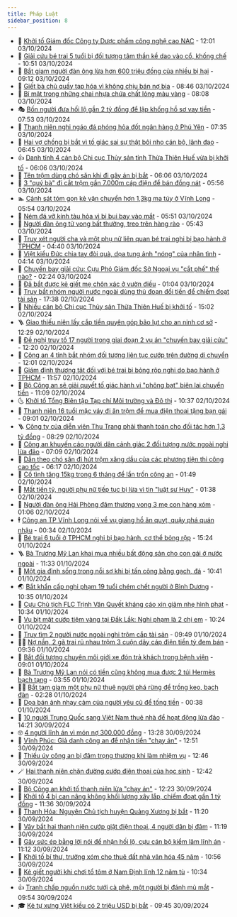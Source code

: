 ```yaml
---
title: Pháp Luật
sidebar_position: 8
---
```


<!-- dantri-phap-luat:START -->
- 🌊 [Khởi tố Giám đốc Công ty Dược phẩm công nghệ cao NAC](https://dantri.com.vn/phap-luat/khoi-to-giam-doc-cong-ty-duoc-pham-cong-nghe-cao-nac-20241003185417568.htm) - 12:01 03/10/2024
- 🐲 [Giải cứu bé trai 5 tuổi bị đối tượng tâm thần kề dao vào cổ, khống chế](https://dantri.com.vn/phap-luat/giai-cuu-be-trai-5-tuoi-bi-doi-tuong-tam-than-ke-dao-vao-co-khong-che-20241003174452949.htm) - 10:51 03/10/2024
- 🌁 [Bắt giam người đàn ông lừa hơn 600 triệu đồng của nhiều bị hại](https://dantri.com.vn/phap-luat/bat-giam-nguoi-dan-ong-lua-hon-600-trieu-dong-cua-nhieu-bi-hai-20241003155631216.htm) - 09:12 03/10/2024
- 🎃 [Giết bà chủ quầy tạp hóa vì không chịu bán nợ bia](https://dantri.com.vn/phap-luat/giet-ba-chu-quay-tap-hoa-vi-khong-chiu-ban-no-bia-20241003151756819.htm) - 08:46 03/10/2024
- 🦅 [Bí mật trong những chai nhựa chứa chất lỏng màu vàng](https://dantri.com.vn/phap-luat/bi-mat-trong-nhung-chai-nhua-chua-chat-long-mau-vang-20241003111456100.htm) - 08:08 03/10/2024
- 🎭 [Bốn người đưa hối lộ gần 2 tỷ đồng để lập khống hồ sơ vay tiền](https://dantri.com.vn/phap-luat/bon-nguoi-dua-hoi-lo-gan-2-ty-dong-de-lap-khong-ho-so-vay-tien-20241003141137022.htm) - 07:53 03/10/2024
- 🤗 [Thanh niên nghi ngáo đá phóng hỏa đốt ngân hàng ở Phú Yên](https://dantri.com.vn/phap-luat/thanh-nien-nghi-ngao-da-phong-hoa-dot-ngan-hang-o-phu-yen-20241003135842865.htm) - 07:35 03/10/2024
- 🚀 [Hai vợ chồng bị bắt vì tố giác sai sự thật bôi nhọ cán bộ, lãnh đạo](https://dantri.com.vn/phap-luat/hai-vo-chong-bi-bat-vi-to-giac-sai-su-that-boi-nho-can-bo-lanh-dao-20241003133814768.htm) - 06:45 03/10/2024
- 👍 [Danh tính 4 cán bộ Chi cục Thủy sản tỉnh Thừa Thiên Huế vừa bị khởi tố](https://dantri.com.vn/phap-luat/danh-tinh-4-can-bo-chi-cuc-thuy-san-tinh-thua-thien-hue-vua-bi-khoi-to-20241003124637231.htm) - 06:06 03/10/2024
- 🧐 [Tên trộm dùng chó săn khi đi gây án bị bắt](https://dantri.com.vn/phap-luat/ten-trom-dung-cho-san-khi-di-gay-an-bi-bat-20241003121351968.htm) - 06:06 03/10/2024
- 🫶 [3 &quot;quý bà&quot; đi cắt trộm gần 7.000m cáp điện để bán đồng nát](https://dantri.com.vn/phap-luat/3-quy-ba-di-cat-trom-gan-7000m-cap-dien-de-ban-dong-nat-20241003120910158.htm) - 05:56 03/10/2024
- 🏊 [Cảnh sát tóm gọn kẻ vận chuyển hơn 1,3kg ma túy ở Vĩnh Long](https://dantri.com.vn/phap-luat/canh-sat-tom-gon-ke-van-chuyen-hon-13kg-ma-tuy-o-vinh-long-20241003125011759.htm) - 05:54 03/10/2024
- 🌋 [Ném đá vỡ kính tàu hỏa vì bị bụi bay vào mắt](https://dantri.com.vn/phap-luat/nem-da-vo-kinh-tau-hoa-vi-bi-bui-bay-vao-mat-20241003123416243.htm) - 05:51 03/10/2024
- 👹 [Người đàn ông tử vong bất thường, treo trên hàng rào](https://dantri.com.vn/phap-luat/nguoi-dan-ong-tu-vong-bat-thuong-treo-tren-hang-rao-20241003121034750.htm) - 05:43 03/10/2024
- 🫣 [Truy xét người cha và một phụ nữ liên quan bé trai nghi bị bạo hành ở TPHCM](https://dantri.com.vn/phap-luat/truy-xet-nguoi-cha-va-mot-phu-nu-lien-quan-be-trai-nghi-bi-bao-hanh-o-tphcm-20241003113001183.htm) - 04:40 03/10/2024
- 🎃 [Việt kiều Đức chia tay đòi quà, dọa tung ảnh &quot;nóng&quot; của nhân tình](https://dantri.com.vn/phap-luat/viet-kieu-duc-chia-tay-doi-qua-doa-tung-anh-nong-cua-nhan-tinh-20241003105822220.htm) - 04:14 03/10/2024
- 🌝 [Chuyến bay giải cứu: Cựu Phó Giám đốc Sở Ngoại vụ &quot;cắt phế&quot; thế nào?](https://dantri.com.vn/phap-luat/chuyen-bay-giai-cuu-cuu-pho-giam-doc-so-ngoai-vu-cat-phe-the-nao-20241003090154421.htm) - 02:24 03/10/2024
- 🚀 [Đã bắt được kẻ giết mẹ chôn xác ở vườn điều](https://dantri.com.vn/phap-luat/da-bat-duoc-ke-giet-me-chon-xac-o-vuon-dieu-20241003065556076.htm) - 01:04 03/10/2024
- 🥷 [Truy bắt nhóm người nước ngoài dùng thủ đoạn đổi tiền để chiếm đoạt tài sản](https://dantri.com.vn/phap-luat/truy-bat-nhom-nguoi-nuoc-ngoai-dung-thu-doan-doi-tien-de-chiem-doat-tai-san-20241002221917836.htm) - 17:38 02/10/2024
- 👺 [Nhiều cán bộ Chi cục Thủy sản Thừa Thiên Huế bị khởi tố](https://dantri.com.vn/phap-luat/nhieu-can-bo-chi-cuc-thuy-san-thua-thien-hue-bi-khoi-to-20241002213841615.htm) - 15:02 02/10/2024
- 🪜 [Giao thiếu niên lấy cắp tiền quyên góp bão lụt cho an ninh cơ sở](https://dantri.com.vn/phap-luat/giao-thieu-nien-lay-cap-tien-quyen-gop-bao-lut-cho-an-ninh-co-so-20241002174528384.htm) - 12:29 02/10/2024
- 🦄 [Đề nghị truy tố 17 người trong giai đoạn 2 vụ án &quot;chuyến bay giải cứu&quot;](https://dantri.com.vn/phap-luat/de-nghi-truy-to-17-nguoi-trong-giai-doan-2-vu-an-chuyen-bay-giai-cuu-20241002191020561.htm) - 12:20 02/10/2024
- 🦍 [Công an 4 tỉnh bắt nhóm đối tượng liên tục cướp trên đường di chuyển](https://dantri.com.vn/phap-luat/cong-an-4-tinh-bat-nhom-doi-tuong-lien-tuc-cuop-tren-duong-di-chuyen-20241002185443867.htm) - 12:01 02/10/2024
- 🌁 [Giám định thương tật đối với bé trai bị bỏng rộp nghi do bạo hành ở TPHCM](https://dantri.com.vn/phap-luat/giam-dinh-thuong-tat-doi-voi-be-trai-bi-bong-rop-nghi-do-bao-hanh-o-tphcm-20241002181623155.htm) - 11:57 02/10/2024
- 💯 [Bộ Công an sẽ giải quyết tố giác hành vi &quot;phông bạt&quot; biên lai chuyển tiền](https://dantri.com.vn/phap-luat/bo-cong-an-se-giai-quyet-to-giac-hanh-vi-phong-bat-bien-lai-chuyen-tien-20241002174817484.htm) - 11:09 02/10/2024
- 🌜 [Khởi tố Tổng Biên tập Tạp chí Môi trường và Đô thị](https://dantri.com.vn/phap-luat/khoi-to-tong-bien-tap-tap-chi-moi-truong-va-do-thi-20241002172515670.htm) - 10:37 02/10/2024
- 👹 [Thanh niên 16 tuổi mặc váy đi ăn trộm để mua điện thoại tặng bạn gái](https://dantri.com.vn/phap-luat/thanh-nien-16-tuoi-mac-vay-di-an-trom-de-mua-dien-thoai-tang-ban-gai-20241002153705901.htm) - 09:01 02/10/2024
- 🪜 [Công ty của diễn viên Thu Trang phải thanh toán cho đối tác hơn 1,3 tỷ đồng](https://dantri.com.vn/phap-luat/cong-ty-cua-dien-vien-thu-trang-phai-thanh-toan-cho-doi-tac-hon-13-ty-dong-20241002144402535.htm) - 08:29 02/10/2024
- 🦩 [Công an khuyến cáo người dân cảnh giác 2 đối tượng nước ngoài nghi lừa đảo](https://dantri.com.vn/phap-luat/cong-an-khuyen-cao-nguoi-dan-canh-giac-2-doi-tuong-nuoc-ngoai-nghi-lua-dao-20241002130352469.htm) - 07:09 02/10/2024
- 💂 [Dẫn theo chó săn đi hút trộm xăng dầu của các phương tiện thi công cao tốc](https://dantri.com.vn/phap-luat/dan-theo-cho-san-di-hut-trom-xang-dau-cua-cac-phuong-tien-thi-cong-cao-toc-20241002125221713.htm) - 06:17 02/10/2024
- 💃 [Cố tình tăng 15kg trong 6 tháng để lẩn trốn công an](https://dantri.com.vn/phap-luat/co-tinh-tang-15kg-trong-6-thang-de-lan-tron-cong-an-20241002080823041.htm) - 01:49 02/10/2024
- 🧐 [Mất tiền tỷ, người phụ nữ tiếp tục bị lừa vì tin &quot;luật sư Huy&quot;](https://dantri.com.vn/phap-luat/mat-tien-ty-nguoi-phu-nu-tiep-tuc-bi-lua-vi-tin-luat-su-huy-20241002073149819.htm) - 01:38 02/10/2024
- 🤗 [Người đàn ông Hải Phòng đâm thương vong 3 mẹ con hàng xóm](https://dantri.com.vn/phap-luat/nguoi-dan-ong-hai-phong-dam-thuong-vong-3-me-con-hang-xom-20241002073711612.htm) - 01:06 02/10/2024
- 🕴 [Công an TP Vĩnh Long nói về vụ giang hồ ăn quỵt, quậy phá quán nhậu](https://dantri.com.vn/phap-luat/cong-an-tp-vinh-long-noi-ve-vu-giang-ho-an-quyt-quay-pha-quan-nhau-20241001201639694.htm) - 00:34 02/10/2024
- 🐎 [Bé trai 6 tuổi ở TPHCM nghi bị bạo hành, cơ thể bỏng rộp](https://dantri.com.vn/phap-luat/be-trai-6-tuoi-o-tphcm-nghi-bi-bao-hanh-co-the-bong-rop-20241001221329308.htm) - 15:24 01/10/2024
- 🪜 [Bà Trương Mỹ Lan khai mua nhiều bất động sản cho con gái ở nước ngoài](https://dantri.com.vn/phap-luat/ba-truong-my-lan-khai-mua-nhieu-bat-dong-san-cho-con-gai-o-nuoc-ngoai-20241001181244449.htm) - 11:33 01/10/2024
- 🤭 [Một gia đình sống trong nỗi sợ khi bị tấn công bằng gạch, đá](https://dantri.com.vn/phap-luat/mot-gia-dinh-song-trong-noi-so-khi-bi-tan-cong-bang-gach-da-20241001164454421.htm) - 10:41 01/10/2024
- 🌏 [Bắt khẩn cấp nghi phạm 19 tuổi chém chết người ở Bình Dương](https://dantri.com.vn/phap-luat/bat-khan-cap-nghi-pham-19-tuoi-chem-chet-nguoi-o-binh-duong-20241001172452278.htm) - 10:35 01/10/2024
- 🎃 [Cựu Chủ tịch FLC Trịnh Văn Quyết kháng cáo xin giảm nhẹ hình phạt](https://dantri.com.vn/phap-luat/cuu-chu-tich-flc-trinh-van-quyet-khang-cao-xin-giam-nhe-hinh-phat-20241001172349453.htm) - 10:34 01/10/2024
- 🗽 [Vụ bịt mặt cướp tiệm vàng tại Đắk Lắk: Nghi phạm là 2 chị em](https://dantri.com.vn/phap-luat/vu-bit-mat-cuop-tiem-vang-tai-dak-lak-nghi-pham-la-2-chi-em-20241001170429768.htm) - 10:24 01/10/2024
- 🌁 [Truy tìm 2 người nước ngoài nghi trộm cắp tài sản](https://dantri.com.vn/phap-luat/truy-tim-2-nguoi-nuoc-ngoai-nghi-trom-cap-tai-san-20241001160900003.htm) - 09:49 01/10/2024
- 🧑‍💻 [Nợ nần, 2 gã trai rủ nhau trộm 3 cuộn dây cáp điện tiền tỷ đem bán](https://dantri.com.vn/phap-luat/no-nan-2-ga-trai-ru-nhau-trom-3-cuon-day-cap-dien-tien-ty-dem-ban-20241001160040711.htm) - 09:36 01/10/2024
- 🌮 [Bắt đối tượng chuyên môi giới xe đón trả khách trong bệnh viện](https://dantri.com.vn/phap-luat/bat-doi-tuong-chuyen-moi-gioi-xe-don-tra-khach-trong-benh-vien-20241001151913258.htm) - 09:01 01/10/2024
- 🤗 [Bà Trương Mỹ Lan nói có tiền cũng không mua được 2 túi Hermès bạch tạng](https://dantri.com.vn/phap-luat/ba-truong-my-lan-noi-co-tien-cung-khong-mua-duoc-2-tui-hermes-bach-tang-20241001104303439.htm) - 03:55 01/10/2024
- 👨‍🏫 [Bắt tạm giam một phụ nữ thuê người phá rừng để trồng keo, bạch đàn](https://dantri.com.vn/phap-luat/bat-tam-giam-mot-phu-nu-thue-nguoi-pha-rung-de-trong-keo-bach-dan-20241001084549663.htm) - 02:28 01/10/2024
- 🎉 [Dọa bán ảnh nhạy cảm của người yêu cũ để tống tiền](https://dantri.com.vn/phap-luat/doa-ban-anh-nhay-cam-cua-nguoi-yeu-cu-de-tong-tien-20241001072424008.htm) - 00:38 01/10/2024
- 🤗 [10 người Trung Quốc sang Việt Nam thuê nhà để hoạt động lừa đảo](https://dantri.com.vn/phap-luat/10-nguoi-trung-quoc-sang-viet-nam-thue-nha-de-hoat-dong-lua-dao-20240930211619983.htm) - 14:21 30/09/2024
- 🤓 [4 người lĩnh án vì món nợ 300.000 đồng](https://dantri.com.vn/phap-luat/4-nguoi-linh-an-vi-mon-no-300000-dong-20240930183628618.htm) - 13:28 30/09/2024
- 👹 [Vĩnh Phúc: Giả danh công an để nhận tiền &quot;chạy án&quot;](https://dantri.com.vn/phap-luat/vinh-phuc-gia-danh-cong-an-de-nhan-tien-chay-an-20240930193002119.htm) - 12:51 30/09/2024
- 🐘 [Thiếu úy công an bị đâm trọng thương khi làm nhiệm vụ](https://dantri.com.vn/phap-luat/thieu-uy-cong-an-bi-dam-trong-thuong-khi-lam-nhiem-vu-20240930190922833.htm) - 12:46 30/09/2024
- 🪄 [Hai thanh niên chặn đường cướp điện thoại của học sinh](https://dantri.com.vn/phap-luat/hai-thanh-nien-chan-duong-cuop-dien-thoai-cua-hoc-sinh-20240930171623821.htm) - 12:42 30/09/2024
- 💄 [Bộ Công an khởi tố thanh niên lừa &quot;chạy án&quot;](https://dantri.com.vn/phap-luat/bo-cong-an-khoi-to-thanh-nien-lua-chay-an-20240930192023943.htm) - 12:23 30/09/2024
- 🐎 [Khởi tố 4 bị can nâng không khối lượng xây lắp, chiếm đoạt gần 1 tỷ đồng](https://dantri.com.vn/phap-luat/khoi-to-4-bi-can-nang-khong-khoi-luong-xay-lap-chiem-doat-gan-1-ty-dong-20240930181542803.htm) - 11:36 30/09/2024
- 💯 [Thanh Hóa: Nguyên Chủ tịch huyện Quảng Xương bị bắt](https://dantri.com.vn/phap-luat/thanh-hoa-nguyen-chu-tich-huyen-quang-xuong-bi-bat-20240930174902390.htm) - 11:20 30/09/2024
- 💯 [Vây bắt hai thanh niên cướp giật điện thoại, 4 người dân bị đâm](https://dantri.com.vn/phap-luat/vay-bat-hai-thanh-nien-cuop-giat-dien-thoai-4-nguoi-dan-bi-dam-20240930181043712.htm) - 11:19 30/09/2024
- 🌈 [Gây sức ép bằng lời nói để nhận hối lộ, cựu cán bộ kiểm lâm lĩnh án](https://dantri.com.vn/phap-luat/gay-suc-ep-bang-loi-noi-de-nhan-hoi-lo-cuu-can-bo-kiem-lam-linh-an-20240930155613490.htm) - 11:12 30/09/2024
- 🧠 [Khởi tố bí thư, trưởng xóm cho thuê đất nhà văn hóa 45 năm](https://dantri.com.vn/phap-luat/khoi-to-bi-thu-truong-xom-cho-thue-dat-nha-van-hoa-45-nam-20240930172639004.htm) - 10:56 30/09/2024
- 🌈 [Kẻ giết người khi chơi tổ tôm ở Nam Định lĩnh 12 năm tù](https://dantri.com.vn/phap-luat/ke-giet-nguoi-khi-choi-to-tom-o-nam-dinh-linh-12-nam-tu-20240930171105830.htm) - 10:34 30/09/2024
- 👍 [Tranh chấp nguồn nước tưới cà phê, một người bị đánh mù mắt](https://dantri.com.vn/phap-luat/tranh-chap-nguon-nuoc-tuoi-ca-phe-mot-nguoi-bi-danh-mu-mat-20240930162659047.htm) - 09:54 30/09/2024
- 🎓 [Kẻ tự xưng Việt kiều có 2 triệu USD bị bắt](https://dantri.com.vn/phap-luat/ke-tu-xung-viet-kieu-co-2-trieu-usd-bi-bat-20240930161159663.htm) - 09:45 30/09/2024<!-- dantri-phap-luat:END -->
